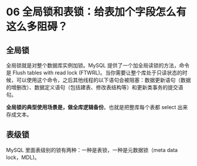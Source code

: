 # 06 全局锁和表锁：给表加个字段怎么有这么多阻碍？

## 全局锁

全局锁就是对整个数据库实例加锁。MySQL 提供了一个加全局读锁的方法，命令是 Flush tables with read lock (FTWRL)。当你需要让整个库处于只读状态的时候，可以使用这个命令，之后其他线程的以下语句会被阻塞：数据更新语句（数据的增删改）、数据定义语句（包括建表、修改表结构等）和更新类事务的提交语句。

**全局锁的典型使用场景是，做全库逻辑备份**。也就是把整库每个表都 select 出来存成文本。

## 表级锁

MySQL 里面表级别的锁有两种：一种是表锁，一种是元数据锁（meta data lock，MDL)。

